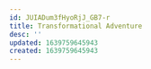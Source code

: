 ```yaml
---
id: JUIADum3fHyoRjJ_GB7-r
title: Transformational Adventure
desc: ''
updated: 1639759645943
created: 1639759645943
---
```


